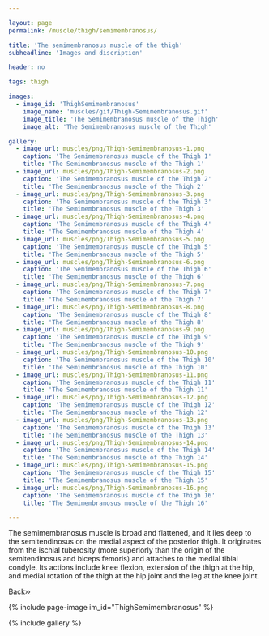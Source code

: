 ```yaml
---

layout: page
permalink: /muscle/thigh/semimembranosus/

title: 'The semimembranosus muscle of the thigh'
subheadline: 'Images and discription'

header: no

tags: thigh

images:
  - image_id: 'ThighSemimembranosus'
    image_name: 'muscles/gif/Thigh-Semimembranosus.gif'
    image_title: 'The Semimembranosus muscle of the Thigh'
    image_alt: 'The Semimembranosus muscle of the Thigh' 

gallery:
  - image_url: muscles/png/Thigh-Semimembranosus-1.png
    caption: 'The Semimembranosus muscle of the Thigh 1'
    title: 'The Semimembranosus muscle of the Thigh 1'
  - image_url: muscles/png/Thigh-Semimembranosus-2.png
    caption: 'The Semimembranosus muscle of the Thigh 2'
    title: 'The Semimembranosus muscle of the Thigh 2'
  - image_url: muscles/png/Thigh-Semimembranosus-3.png
    caption: 'The Semimembranosus muscle of the Thigh 3'
    title: 'The Semimembranosus muscle of the Thigh 3'
  - image_url: muscles/png/Thigh-Semimembranosus-4.png
    caption: 'The Semimembranosus muscle of the Thigh 4'
    title: 'The Semimembranosus muscle of the Thigh 4'
  - image_url: muscles/png/Thigh-Semimembranosus-5.png
    caption: 'The Semimembranosus muscle of the Thigh 5'
    title: 'The Semimembranosus muscle of the Thigh 5'
  - image_url: muscles/png/Thigh-Semimembranosus-6.png
    caption: 'The Semimembranosus muscle of the Thigh 6'
    title: 'The Semimembranosus muscle of the Thigh 6'
  - image_url: muscles/png/Thigh-Semimembranosus-7.png
    caption: 'The Semimembranosus muscle of the Thigh 7'
    title: 'The Semimembranosus muscle of the Thigh 7'
  - image_url: muscles/png/Thigh-Semimembranosus-8.png
    caption: 'The Semimembranosus muscle of the Thigh 8'
    title: 'The Semimembranosus muscle of the Thigh 8'
  - image_url: muscles/png/Thigh-Semimembranosus-9.png
    caption: 'The Semimembranosus muscle of the Thigh 9'
    title: 'The Semimembranosus muscle of the Thigh 9'
  - image_url: muscles/png/Thigh-Semimembranosus-10.png
    caption: 'The Semimembranosus muscle of the Thigh 10'
    title: 'The Semimembranosus muscle of the Thigh 10'
  - image_url: muscles/png/Thigh-Semimembranosus-11.png
    caption: 'The Semimembranosus muscle of the Thigh 11'
    title: 'The Semimembranosus muscle of the Thigh 11'
  - image_url: muscles/png/Thigh-Semimembranosus-12.png
    caption: 'The Semimembranosus muscle of the Thigh 12'
    title: 'The Semimembranosus muscle of the Thigh 12'
  - image_url: muscles/png/Thigh-Semimembranosus-13.png
    caption: 'The Semimembranosus muscle of the Thigh 13'
    title: 'The Semimembranosus muscle of the Thigh 13'
  - image_url: muscles/png/Thigh-Semimembranosus-14.png
    caption: 'The Semimembranosus muscle of the Thigh 14'
    title: 'The Semimembranosus muscle of the Thigh 14'
  - image_url: muscles/png/Thigh-Semimembranosus-15.png
    caption: 'The Semimembranosus muscle of the Thigh 15'
    title: 'The Semimembranosus muscle of the Thigh 15'
  - image_url: muscles/png/Thigh-Semimembranosus-16.png
    caption: 'The Semimembranosus muscle of the Thigh 16'
    title: 'The Semimembranosus muscle of the Thigh 16'

---
```


The semimembranosus muscle is broad and flattened, and it lies deep to the semitendinosus on the medial aspect of the posterior thigh. It originates from the ischial tuberosity (more superiorly than the origin of the semitendinosus and biceps femoris) and attaches to the medial tibial condyle. Its actions include knee flexion, extension of the thigh at the hip, and medial rotation of the thigh at the hip joint and the leg at the knee joint.

[Back››](/muscle/thigh/posterior/)

{% include page-image im_id="ThighSemimembranosus" %}

{% include gallery %}

